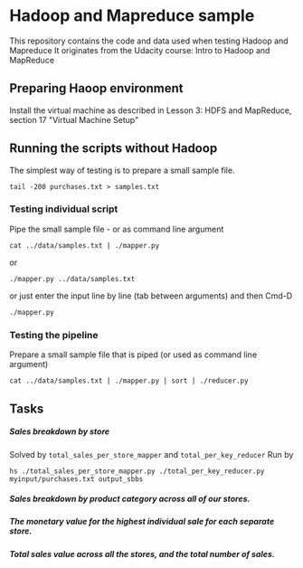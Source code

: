 # Hadoop and Mapreduce sample

This repository contains the code and data used when testing Hadoop and Mapreduce
It originates from the Udacity course: Intro to Hadoop and MapReduce 


## Preparing Haoop environment

Install the virtual machine as described in Lesson 3: HDFS and MapReduce, section 17 "Virtual Machine Setup"

## Running the scripts without Hadoop

The simplest way of testing is to prepare a small sample file.  

```
tail -200 purchases.txt > samples.txt
```

### Testing individual script

Pipe the small sample file - or as command line argument

```
cat ../data/samples.txt | ./mapper.py 
```

or

```
./mapper.py ../data/samples.txt  
```

or just enter the input line by line (tab between arguments) and then Cmd-D
```
./mapper.py   
```

### Testing the pipeline

Prepare a small sample file that is piped (or used as command line argument)

```
cat ../data/samples.txt | ./mapper.py | sort | ./reducer.py
```


## Tasks

##### Sales breakdown by store

Solved by `total_sales_per_store_mapper` and `total_per_key_reducer`
Run by
```
hs ./total_sales_per_store_mapper.py ./total_per_key_reducer.py myinput/purchases.txt output_sbbs   
```

#####  Sales breakdown by product category across all of our stores.
#####  The monetary value for the highest individual sale for each separate store.
#####  Total sales value across all the stores, and the total number of sales.